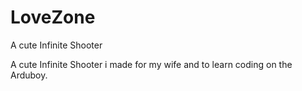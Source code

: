 # LoveZone
A cute Infinite Shooter

A cute Infinite Shooter i made for my wife and to learn coding on the Arduboy.
